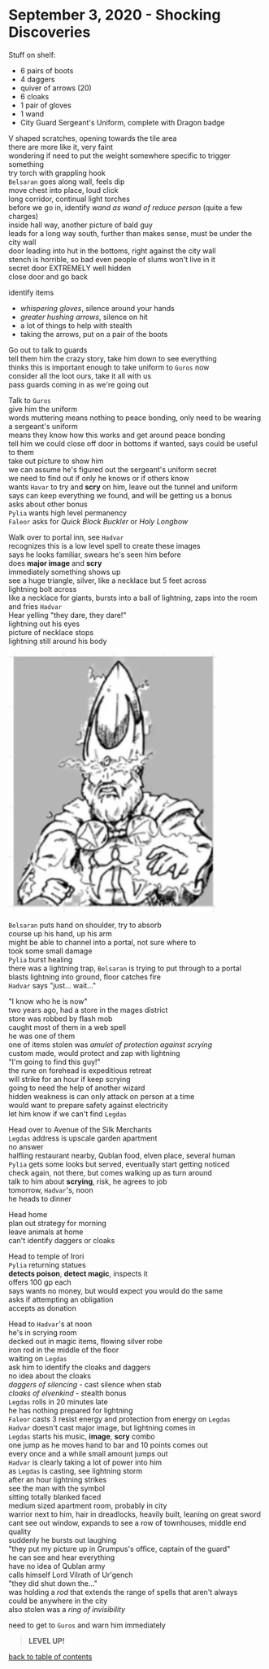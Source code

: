 # September 3, 2020 - Shocking Discoveries

Stuff on shelf:  
- 6 pairs of boots
- 4 daggers
- quiver of arrows (20)
- 6 cloaks
- 1 pair of gloves
- 1 wand
-  City Guard Sergeant's Uniform, complete with Dragon badge

V shaped scratches, opening towards the tile area  
there are more like it, very faint  
wondering if need to put the weight somewhere specific to trigger something  
try torch with grappling hook  
`Belsaran` goes along wall, feels dip  
move chest into place, loud click  
long corridor, continual light torches  
before we go in, identify _wand as wand of reduce person_ (quite a few charges)  
inside hall way, another picture of bald guy  
leads for a long way south, further than makes sense, must be under the city wall  
door leading into hut in the bottoms, right against the city wall  
stench is horrible, so bad even people of slums won't live in it  
secret door EXTREMELY well hidden  
close door and go back  

identify items  
- _whispering gloves_, silence around your hands
- _greater hushing arrows_, silence on hit
- a lot of things to help with stealth
- taking the arrows, put on a pair of the boots

Go out to talk to guards  
tell them him the crazy story, take him down to see everything  
thinks this is important enough to take uniform to `Guros` now  
consider all the loot ours, take it all with us  
pass guards coming in as we're going out  

Talk to `Guros`  
give him the uniform  
words muttering means nothing to peace bonding, only need to be wearing a sergeant's uniform  
means they know how this works and get around peace bonding  
tell him we could close off door in bottoms if wanted, says could be useful to them  
take out picture to show him  
we can assume he's figured out the sergeant's uniform secret  
we need to find out if only he knows or if others know  
wants `Havar` to try and **scry** on him, leave out the tunnel and uniform  
says can keep everything we found, and will be getting us a bonus  
asks about other bonus  
`Pylia` wants high level permanency  
`Faleor` asks for _Quick Block Buckler_ or _Holy Longbow_  

Walk over to portal inn, see `Hadvar`  
recognizes this is a low level spell to create these images  
says he looks familiar, swears he's seen him before  
does **major image** and **scry**  
immediately something shows up  
see a huge triangle, silver, like a necklace but 5 feet across  
lightning bolt across  
like a necklace for giants, bursts into a ball of lightning, zaps into the room and fries `Hadvar`  
Hear yelling "they dare, they dare!"  
lightning out his eyes  
picture of necklace stops  
lightning still around his body  

![lightning trap](/assets/scry-lightning.webp)  

`Belsaran` puts hand on shoulder, try to absorb  
course up his hand, up his arm  
might be able to channel into a portal, not sure where to  
took some small damage  
`Pylia` burst healing  
there was a lightning trap, `Belsaran` is trying to put through to a portal  
blasts lightning into ground, floor catches fire  
`Hadvar` says "just... wait..."  

"I know who he is now"  
two years ago, had a store in the mages district  
store was robbed by flash mob  
caught most of them in a web spell  
he was one of them  
one of items stolen was _amulet of protection against scrying_  
custom made, would protect and zap with lightning  
"I'm going to find this guy!"  
the rune on forehead is expeditious retreat  
will strike for an hour if keep scrying  
going to need the help of another wizard  
hidden weakness is can only attack on person at a time  
would want to prepare safety against electricity  
let him know if we can't find `Legdas`  

Head over to Avenue of the Silk Merchants  
`Legdas` address is upscale garden apartment  
no answer  
halfling restaurant nearby, Qublan food, elven place, several human  
`Pylia` gets some looks but served, eventually start getting noticed  
check again, not there, but comes walking up as turn around  
talk to him about **scrying**, risk, he agrees to job  
tomorrow, `Hadvar`'s, noon  
he heads to dinner  

Head home  
plan out strategy for morning  
leave animals at home  
can't identify daggers or cloaks  

Head to temple of Irori  
`Pylia` returning statues  
**detects poison**, **detect magic**, inspects it  
offers 100 gp each  
says wants no money, but would expect you would do the same  
asks if attempting an obligation  
accepts as donation  

Head to `Hadvar`'s at noon  
he's in scrying room  
decked out in magic items, flowing silver robe  
iron rod in the middle of the floor  
waiting on `Legdas`  
ask him to identify the cloaks and daggers  
no idea about the cloaks  
_daggers of silencing_ - cast silence when stab  
_cloaks of elvenkind_ - stealth bonus  
`Legdas` rolls in 20 minutes late  
he has nothing prepared for lightning  
`Faleor` casts 3 resist energy and protection from energy on `Legdas`  
`Hadvar` doesn't cast major image, but lightning comes in  
`Legdas` starts his music, **image**, **scry** combo  
one jump as he moves hand to bar and 10 points comes out  
every once and a while small amount jumps out  
`Hadvar` is clearly taking a lot of power into him  
as `Legdas` is casting, see lightning storm  
after an hour lightning strikes  
see the man with the symbol  
sitting totally blanked faced  
medium sized apartment room, probably in city  
warrior next to him, hair in dreadlocks, heavily built, leaning on great sword  
cant see out window, expands to see a row of townhouses, middle end quality  
suddenly he bursts out laughing  
"they put my picture up in Grumpus's office, captain of the guard"  
he can see and hear everything  
have no idea of Qublan army  
calls himself Lord Vilrath of Ur'gench  
"they did shut down the..."  
was holding a _rod_ that extends the range of spells that aren't always  
could be anywhere in the city  
also stolen was a _ring of invisibility_  

need to get to `Guros` and warn him immediately  

> **LEVEL UP!**

[back to table of contents](/sessions/README.md)
